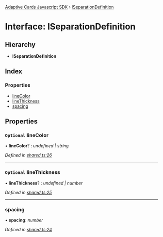[Adaptive Cards Javascript SDK](../README.md) › [ISeparationDefinition](iseparationdefinition.md)

# Interface: ISeparationDefinition

## Hierarchy

* **ISeparationDefinition**

## Index

### Properties

* [lineColor](iseparationdefinition.md#optional-linecolor)
* [lineThickness](iseparationdefinition.md#optional-linethickness)
* [spacing](iseparationdefinition.md#spacing)

## Properties

### `Optional` lineColor

• **lineColor**? : *undefined | string*

*Defined in [shared.ts:26](https://github.com/microsoft/AdaptiveCards/blob/899191664/source/nodejs/adaptivecards/src/shared.ts#L26)*

___

### `Optional` lineThickness

• **lineThickness**? : *undefined | number*

*Defined in [shared.ts:25](https://github.com/microsoft/AdaptiveCards/blob/899191664/source/nodejs/adaptivecards/src/shared.ts#L25)*

___

###  spacing

• **spacing**: *number*

*Defined in [shared.ts:24](https://github.com/microsoft/AdaptiveCards/blob/899191664/source/nodejs/adaptivecards/src/shared.ts#L24)*

